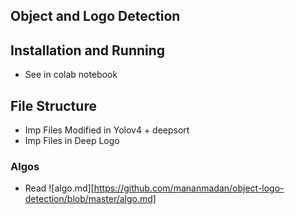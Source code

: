 ## Object and Logo Detection

## Installation and Running
- See in colab notebook

## File Structure
- Imp Files Modified in Yolov4 + deepsort
- Imp Files in Deep Logo

### Algos
- Read ![algo.md][https://github.com/mananmadan/object-logo-detection/blob/master/algo.md]
